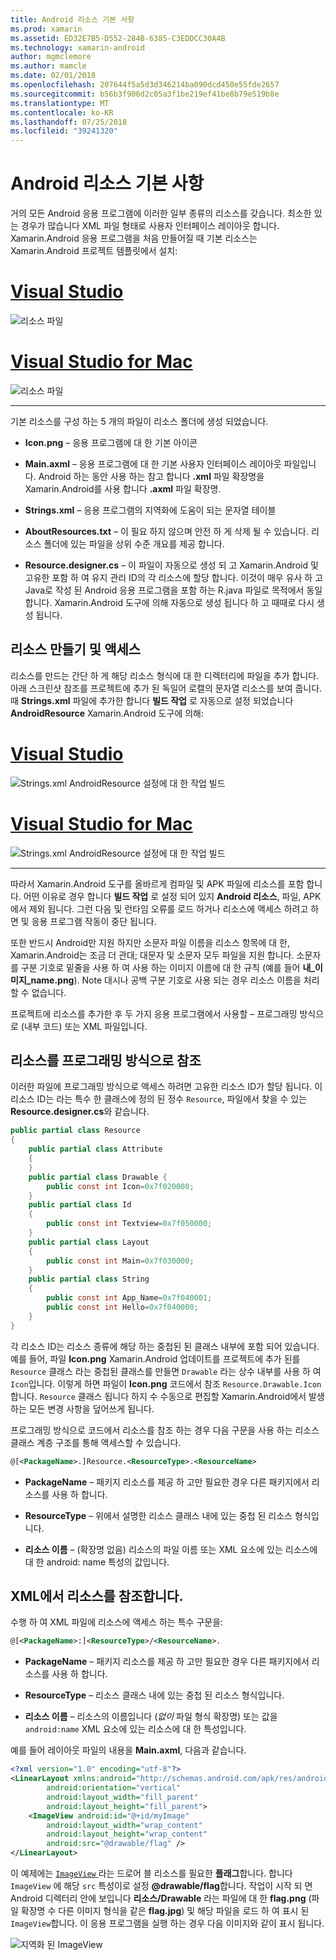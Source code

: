 ```yaml
---
title: Android 리소스 기본 사항
ms.prod: xamarin
ms.assetid: ED32E7B5-D552-284B-6385-C3EDDCC30A4B
ms.technology: xamarin-android
author: mgmclemore
ms.author: mamcle
ms.date: 02/01/2018
ms.openlocfilehash: 207644f5a5d3d346214ba090dcd450e55fde2657
ms.sourcegitcommit: b56b3f906d2c05a3f1be219ef41be8b79e519b8e
ms.translationtype: MT
ms.contentlocale: ko-KR
ms.lasthandoff: 07/25/2018
ms.locfileid: "39241320"
---
```

# <a name="android-resource-basics"></a>Android 리소스 기본 사항

거의 모든 Android 응용 프로그램에 이러한 일부 종류의 리소스를 갖습니다. 최소한 있는 경우가 많습니다 XML 파일 형태로 사용자 인터페이스 레이아웃 합니다. Xamarin.Android 응용 프로그램을 처음 만들어질 때 기본 리소스는 Xamarin.Android 프로젝트 템플릿에서 설치:

# <a name="visual-studiotabvswin"></a>[Visual Studio](#tab/vswin)

![리소스 파일](android-resource-basics-images/01-resource-files-vs.png)
 
# <a name="visual-studio-for-mactabvsmac"></a>[Visual Studio for Mac](#tab/vsmac)

![리소스 파일](android-resource-basics-images/01-resource-files-xs.png)
 
-----

기본 리소스를 구성 하는 5 개의 파일이 리소스 폴더에 생성 되었습니다.

-  **Icon.png** &ndash; 응용 프로그램에 대 한 기본 아이콘

-  **Main.axml** &ndash; 응용 프로그램에 대 한 기본 사용자 인터페이스 레이아웃 파일입니다. Android 하는 동안 사용 하는 참고 합니다 **.xml** 파일 확장명을 Xamarin.Android를 사용 합니다 **.axml** 파일 확장명.

-  **Strings.xml** &ndash; 응용 프로그램의 지역화에 도움이 되는 문자열 테이블

-  **AboutResources.txt** &ndash; 이 필요 하지 않으며 안전 하 게 삭제 될 수 있습니다. 리소스 폴더에 있는 파일을 상위 수준 개요를 제공 합니다.

-  **Resource.designer.cs** &ndash; 이 파일이 자동으로 생성 되 고 Xamarin.Android 및 고유한 포함 하 여 유지 관리 ID의 각 리소스에 할당 합니다. 이것이 매우 유사 하 고 Java로 작성 된 Android 응용 프로그램을 포함 하는 R.java 파일로 목적에서 동일 합니다. Xamarin.Android 도구에 의해 자동으로 생성 됩니다 하 고 때때로 다시 생성 됩니다.


## <a name="creating-and-accessing-resources"></a>리소스 만들기 및 액세스

리소스를 만드는 간단 하 게 해당 리소스 형식에 대 한 디렉터리에 파일을 추가 합니다. 아래 스크린샷 참조를 프로젝트에 추가 된 독일어 로캘의 문자열 리소스를 보여 줍니다. 때 **Strings.xml** 파일에 추가한 합니다 **빌드 작업** 로 자동으로 설정 되었습니다 **AndroidResource** Xamarin.Android 도구에 의해:

# <a name="visual-studiotabvswin"></a>[Visual Studio](#tab/vswin)

![Strings.xml AndroidResource 설정에 대 한 작업 빌드](android-resource-basics-images/02-build-action-vs.png)
 
# <a name="visual-studio-for-mactabvsmac"></a>[Visual Studio for Mac](#tab/vsmac)

![Strings.xml AndroidResource 설정에 대 한 작업 빌드](android-resource-basics-images/02-build-action-xs.png)
 
-----
 

따라서 Xamarin.Android 도구를 올바르게 컴파일 및 APK 파일에 리소스를 포함 합니다. 어떤 이유로 경우 합니다 **빌드 작업** 로 설정 되어 있지 **Android 리소스**, 파일, APK에서 제외 됩니다. 그런 다음 및 런타임 오류를 로드 하거나 리소스에 액세스 하려고 하면 및 응용 프로그램 작동이 중단 됩니다.

또한 반드시 Android만 지원 하지만 소문자 파일 이름을 리소스 항목에 대 한, Xamarin.Android는 조금 더 관대; 대문자 및 소문자 모두 파일을 지원 합니다. 소문자를 구분 기호로 밑줄을 사용 하 여 사용 하는 이미지 이름에 대 한 규칙 (예를 들어 **내\_이미지\_name.png**). Note 대시나 공백 구분 기호로 사용 되는 경우 리소스 이름을 처리할 수 없습니다.

프로젝트에 리소스를 추가한 후 두 가지 응용 프로그램에서 사용할 &ndash; 프로그래밍 방식으로 (내부 코드) 또는 XML 파일입니다.


## <a name="referencing-resources-programmatically"></a>리소스를 프로그래밍 방식으로 참조

이러한 파일에 프로그래밍 방식으로 액세스 하려면 고유한 리소스 ID가 할당 됩니다. 이 리소스 ID는 라는 특수 한 클래스에 정의 된 정수 `Resource`, 파일에서 찾을 수 있는 **Resource.designer.cs**와 같습니다.

```csharp
public partial class Resource
{
    public partial class Attribute
    {
    }
    public partial class Drawable {
        public const int Icon=0x7f020000;
    }
    public partial class Id
    {
        public const int Textview=0x7f050000;
    }
    public partial class Layout
    {
        public const int Main=0x7f030000;
    }
    public partial class String
    {
        public const int App_Name=0x7f040001;
        public const int Hello=0x7f040000;
    }
}
```

각 리소스 ID는 리소스 종류에 해당 하는 중첩된 된 클래스 내부에 포함 되어 있습니다. 예를 들어, 파일 **Icon.png** Xamarin.Android 업데이트를 프로젝트에 추가 된를 `Resource` 클래스 라는 중첩된 클래스를 만들면 `Drawable` 라는 상수 내부를 사용 하 여 `Icon`입니다.
이렇게 하면 파일이 **Icon.png** 코드에서 참조 `Resource.Drawable.Icon`합니다. `Resource` 클래스 됩니다 하지 수 수동으로 편집할 Xamarin.Android에서 발생 하는 모든 변경 사항을 덮어쓰게 됩니다.

프로그래밍 방식으로 코드에서 리소스를 참조 하는 경우 다음 구문을 사용 하는 리소스 클래스 계층 구조를 통해 액세스할 수 있습니다.

```xml
@[<PackageName>.]Resource.<ResourceType>.<ResourceName>
```

-  **PackageName** &ndash; 패키지 리소스를 제공 하 고만 필요한 경우 다른 패키지에서 리소스를 사용 하 합니다.

-  **ResourceType** &ndash; 위에서 설명한 리소스 클래스 내에 있는 중첩 된 리소스 형식입니다.

-  **리소스 이름** &ndash; (확장명 없음) 리소스의 파일 이름 또는 XML 요소에 있는 리소스에 대 한 android: name 특성의 값입니다.


## <a name="referencing-resources-from-xml"></a>XML에서 리소스를 참조합니다.

수행 하 여 XML 파일에 리소스에 액세스 하는 특수 구문을:

```xml
@[<PackageName>:]<ResourceType>/<ResourceName>.
```

-  **PackageName** &ndash; 패키지 리소스를 제공 하 고만 필요한 경우 다른 패키지에서 리소스를 사용 하 합니다.

-  **ResourceType** &ndash; 리소스 클래스 내에 있는 중첩 된 리소스 형식입니다.

-  **리소스 이름** &ndash; 리소스의 이름입니다 (*없이* 파일 형식 확장명) 또는 값을 `android:name` XML 요소에 있는 리소스에 대 한 특성입니다.

예를 들어 레이아웃 파일의 내용을 **Main.axml**, 다음과 같습니다.

```xml
<?xml version="1.0" encoding="utf-8"?>
<LinearLayout xmlns:android="http://schemas.android.com/apk/res/android"
        android:orientation="vertical"
        android:layout_width="fill_parent"
        android:layout_height="fill_parent">
    <ImageView android:id="@+id/myImage"
        android:layout_width="wrap_content"
        android:layout_height="wrap_content"
        android:src="@drawable/flag" />
</LinearLayout>
```

이 예제에는 [ `ImageView` ](https://github.com/xamarin/recipes/tree/master/Recipes/android/controls/imageview) 라는 드로어 블 리소스를 필요한 **플래그**합니다. 합니다 `ImageView` 에 해당 `src` 특성이로 설정 **@drawable/flag**합니다. 작업이 시작 되 면 Android 디렉터리 안에 보입니다 **리소스/Drawable** 라는 파일에 대 한 **flag.png** (파일 확장명 수 다른 이미지 형식을 같은 **flag.jpg**) 및 해당 파일을 로드 하 여 표시 된 `ImageView`합니다.
이 응용 프로그램을 실행 하는 경우 다음 이미지와 같이 표시 됩니다.

![지역화 된 ImageView](android-resource-basics-images/03-localized-screenshot.png)

